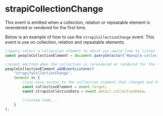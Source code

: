 # strapiCollectionChange

This event is emitted when a collection, relation or repeatable element is rerendered or rendered for the first time.

Below is an example of how to use the `strapiCollectionChange` event. This event is use on collection, relation and repeatable elements.

```jsx
//query select a collection element to which you would like to listen for changes
const peopleCollectionElement = document.querySelector("#people-collection");

//event emitted when the collection is rerendered or rendered for the first time
peopleCollectionElement.addEventListener(
	"strapifyCollectionChange",
	(event) => {
		//you have access to the collection element that changed and the collection data that was fetched.
		const collectionElement = event.target;
		const strapiCollectionData = event.detail.collectionData;

		//custom code...
	}
);
```